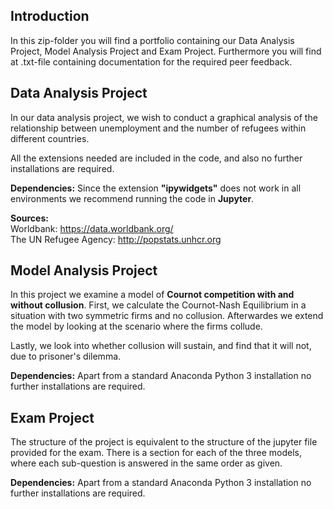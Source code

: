 ## Introduction
In this zip-folder you will find a portfolio containing our Data Analysis Project, Model Analysis Project and Exam Project. 
Furthermore you will find at .txt-file containing documentation for the required peer feedback.

## Data Analysis Project
In our data analysis project, we wish to conduct a graphical analysis of the relationship between unemployment and the number of refugees within different countries. 

All the extensions needed are included in the code, and also no further installations are required.

**Dependencies:** Since the extension **"ipywidgets"** does not work in all environments we recommend running the code in **Jupyter**. 

**Sources:**  
Worldbank: https://data.worldbank.org/  
The UN Refugee Agency: http://popstats.unhcr.org


## Model Analysis Project
In this project we examine a model of **Cournot competition with and without collusion**. First, we calculate the Cournot-Nash Equilibrium in a situation with two symmetric firms and no collusion. Afterwardes we extend the model by looking at the scenario where the firms collude. 

Lastly, we look into whether collusion will sustain, and find that it will not, due to prisoner's dilemma.

**Dependencies:** Apart from a standard Anaconda Python 3 installation no further installations are required.



## Exam Project
The structure of the project is equivalent to the structure of the jupyter file provided for the exam. There is a section for each of the three models, where each sub-question is answered in the same order as given.

**Dependencies:** Apart from a standard Anaconda Python 3 installation no further installations are required.

